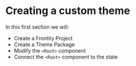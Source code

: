 # Creating a custom theme

In this first section we will:

- Create a Frontity Project
- Create a Theme Package
- Modify the `<Root>` component
- Connect the `<Root>` component to the state

